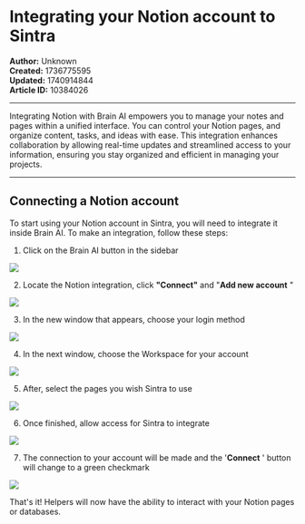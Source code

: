 # Integrating your Notion account to Sintra

**Author:** Unknown  
**Created:** 1736775595  
**Updated:** 1740914844  
**Article ID:** 10384026  

---

Integrating Notion with Brain AI empowers you to manage your notes and pages within a unified interface. You can control your Notion pages, and organize content, tasks, and ideas with ease. This integration enhances collaboration by allowing real-time updates and streamlined access to your information, ensuring you stay organized and efficient in managing your projects.

* * *

## Connecting a Notion account

To start using your Notion account in Sintra, you will need to integrate it inside Brain AI. To make an integration, follow these steps:

  1. Click on the Brain AI button in the sidebar

![](https://downloads.intercomcdn.com/i/o/s36tbegb/1369047216/f173f7ebd868e2652cb49a536115/AD_4nXf5cOoKB1QcmxzBIpwXvljnXza60HkDspcjPdpnZox88-fm9NySs2Nh-A6ZgnkqwuQ0w_A7No-UiRSRJ7Sndy0aT7IGSJ9xLE2qMVP8VmG3czQ9CkYNVwwm2Lcu5gv5slP53qbTYw?expires=1754573400&signature=68d91a9e8a848d774d73a9a59ba359d6e4a399a4da343b939efdf615fb275e0d&req=dSMhH8l6moNeX%2FMW1HO4zb4LD5AZxhsUR%2BPCgwCSw41HjwFBuCj1eEadEDxN%0AL5NB%0A)

  2. Locate the Notion integration, click **"Connect"** and "**Add new account** "

![](https://downloads.intercomcdn.com/i/o/s36tbegb/1369047581/213d587ec74fa003cd892af422ea/image.png?expires=1754573400&signature=f955b6482c538b1c965c872b6028ebb25d3bb74e4c223991ce3e2cf3d96a2c38&req=dSMhH8l6moRXWPMW1HO4zaAYj8RNcc%2FkkgxHmhVT7OlNOYp5TQdILD7kMP37%0A%2BK7j%0A)

  3. In the new window that appears, choose your login method 

![](https://downloads.intercomcdn.com/i/o/s36tbegb/1369048360/b9433f44359fda35843843efea7a/AD_4nXc2vQB2f7celTr-F8aTkRCH_9Rqew0iP54j1B7w6OkNQ5z9P2Mbqek_zWd5_tr6_1v3QJGHSGK3bHMPfvCOlEVitc2SENo_ky-5-v5aEOkcTVIKmbCzpVHNrxeWmWjWkUiZU1Z7?expires=1754573400&signature=a7bf7f8316d0183e762376ce774408e9341786c6e864a0300c61988364422cb6&req=dSMhH8l6lYJZWfMW1HO4zYMdxvYBe%2FAn9mLf8o9XEB3bIjcpuw6en8zlbPjI%0ARnpv%0A)

  4. In the next window, choose the Workspace for your account

![](https://downloads.intercomcdn.com/i/o/s36tbegb/1369048612/cea2a170b9531de1080a07be5824/AD_4nXfGBh6GuMURcvXtnQ2-pVEygGNMEjm5IHjFf-YjglN5P3hy8lY4Jr0T5NhRWwo5v4jmRiXfJ0JbMX2TFvVRj5ez4ubATHA_3lEBhQYDnFwILcSsACs96zuQVgzgtDG2ZVT0WyNAiw?expires=1754573400&signature=252c9cafd701431fa65b477a0d17ef3f686a27c691debab60da349f8927b19d5&req=dSMhH8l6lYdeW%2FMW1HO4zRvulQM5NoYjErzPM4JdJKSuR9N2JEDPh%2BEg%2F%2FbZ%0ALN40%0A)

  5. After, select the pages you wish Sintra to use

![](https://downloads.intercomcdn.com/i/o/s36tbegb/1369048779/a76f69192512d4fad8111c4c2a47/AD_4nXdapMvzUQU5w7TgFQlI0ty8jI5ToYRZsP-O8ncI-2tyJiUyP6q8AXZ5dnfHAgnrTFkJatNNWUzE8qYo949W00Fxhn4GDmXtV7n5naqB2GQqti-bAefrDDGUCq8a6EednWRhsGcdmQ?expires=1754573400&signature=63c059e544741189c634ab35ab1ae08a5105044bdfedde616bdb23c5000c6dcb&req=dSMhH8l6lYZYUPMW1HO4zXC2MtACwj7fQLxHnK6EGkmddO7lShRWS5oam1cG%0AAtwS%0A)

  6. Once finished, allow access for Sintra to integrate

![](https://downloads.intercomcdn.com/i/o/s36tbegb/1369048974/270db0e0902e536e59a05997e2bf/AD_4nXczGKtu5rPUwZ5JXLFDipWHp0-ZVjQOPg_4DQPe51sOWPr-rd25C-HPISwjEsljlcxEjtpr3J_4ru5JwyPFkLcwGbmxNzTACWdnZGdPgL6AIcOR3suJvefcBRsPrb-8Kg-oUSVG?expires=1754573400&signature=ac968ce5a5e57f78cef05e87da47326ad98870bec9234b0e44bacd7345fb4855&req=dSMhH8l6lYhYXfMW1HO4zbT1KxSuJsEiNusYi5fA2oLZL7dQZHjBve7eq9s5%0Af3ro%0A)

  7. The connection to your account will be made and the '**Connect** ' button will change to a green checkmark

![](https://downloads.intercomcdn.com/i/o/s36tbegb/1369049007/981984f4d79612ad29f07c177d87/AD_4nXdQRUoy6T7JZSp20Bjb6q8-cQOSxpOlTDnTkdTXylfzyBqVN64Z7IdJ-Nk3NwLUfmSM2Tda1l_7t6syLa6trteNpqp0giIrLT3rDv3kVP8BH19doXPubQdczO8gkCuBGXWdtChv3w?expires=1754573400&signature=68dbd840fe073faa28d3c2a1827c27767c33a4e95e17cf2b4a351b94edc59ffb&req=dSMhH8l6lIFfXvMW1HO4zRjC96sV5tLbZPiPijOitCY%2Bupt8pbKdbasSgsfs%0AMNg8%0A)




That's it! Helpers will now have the ability to interact with your Notion pages or databases.
